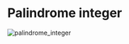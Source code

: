 # Palindrome integer

![palindrome_integer](https://user-images.githubusercontent.com/85587286/192374268-a328d3c0-f5b7-4e88-8f65-9d69450c2683.gif)
